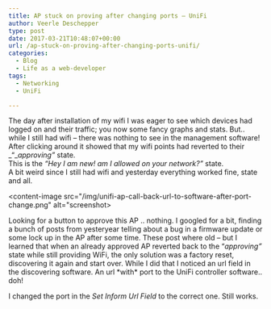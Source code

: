 ```yaml
---
title: AP stuck on proving after changing ports – UniFi
author: Veerle Deschepper
type: post
date: 2017-03-21T10:48:07+00:00
url: /ap-stuck-on-proving-after-changing-ports-unifi/
categories:
  - Blog
  - Life as a web-developer
tags:
  - Networking
  - UniFi

---
```

The day after installation of my wifi I was eager to see which devices had logged on and their traffic; you now some fancy graphs and stats. But.. while I still had wifi &#8211; there was nothing to see in the management software! After clicking around it showed that my wifi points had reverted to their _&#8220;__approving&#8221;_ state.  
This is the _&#8220;Hey I am new! am I allowed on your network?&#8221;_ state.  
A bit weird since I still had wifi and yesterday everything worked fine, state and all.

<content-image src="/img/unifi-ap-call-back-url-to-software-after-port-change.png" alt="screenshot></content-image>

Looking for a button to approve this AP .. nothing. I googled for a bit, finding a bunch of posts from yesteryear telling about a bug in a firmware update or some lock up in the AP after some time. These post where old &#8211; but I learned that when an already approved AP reverted back to the &#8220;_approving&#8221;_ state while still providing WiFi, the only solution was a factory reset, discovering it again and start over. While I did that I noticed an url field in the discovering software. An url \*with\* port to the UniFi controller software.. doh!

I changed the port in the _Set Inform Url Field_ to the correct one. Still works.
